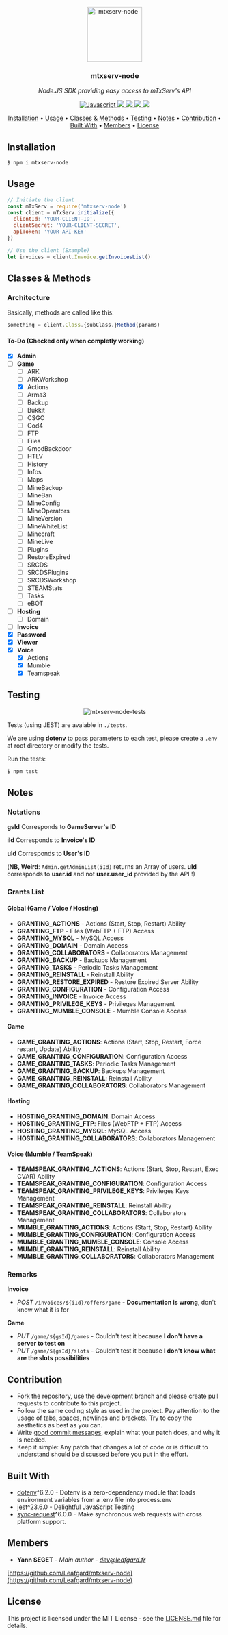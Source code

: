 <p align="center"><img src="docs/mtxserv-node.png" height="128" alt="mtxserv-node"></p>
<h3 align="center">mtxserv-node</h3>
<p align="center"><i>Node.JS SDK providing easy access to mTxServ's API</i><p>

<p align="center">
  <a href="https://forthebadge.com">
    <img src="https://forthebadge.com/images/badges/made-with-javascript.svg"
         alt="Javascript">
  </a>
  <a href="https://forthebadge.com">
      <img src="https://forthebadge.com/images/badges/powered-by-water.svg">
  </a>
  <a href="https://github.com/Leafgard/mtxserv-node/issues">
      <img src="https://img.shields.io/github/issues/Leafgard/mtxserv-node.svg?style=for-the-badge">
  </a>
  <a href="https://github.com/Leafgard/mtxserv-node/stargazers">
      <img src="https://img.shields.io/github/stars/Leafgard/mtxserv-node.svg?style=for-the-badge">
  </a>
  <a href="https://paypal.me/Leafgard">
    <img src="https://img.shields.io/badge/$-donate-ff69b4.svg?maxAge=2592000&amp;style=for-the-badge">
  </a>
</p>

<p align="center">
  <a href="#installation">Installation</a> •
  <a href="#usage">Usage</a> •
  <a href="#classes-&-methods">Classes & Methods</a> •
  <a href="#testing">Testing</a> •
  <a href="#notes">Notes</a> •
  <a href="#contribution">Contribution</a> •
  <a href="#built-with">Built With</a> •
  <a href="#members">Members</a> •
  <a href="#license">License</a>
</p>

## Installation

```bash
$ npm i mtxserv-node
```

## Usage

```js
// Initiate the client
const mTxServ = require('mtxserv-node')
const client = mTxServ.initialize({
  clientId: 'YOUR-CLIENT-ID',
  clientSecret: 'YOUR-CLIENT-SECRET',
  apiToken: 'YOUR-API-KEY'
})

// Use the client (Example)
let invoices = client.Invoice.getInvoicesList()
```

## Classes & Methods

### Architecture

Basically, methods are called like this:

```js
something = client.Class.{subClass.}Method(params)
```

#### To-Do (Checked only when completly working)

- [x] **Admin**
- [ ] **Game**
  - [ ] ARK
  - [ ] ARKWorkshop
  - [x] Actions
  - [ ] Arma3
  - [ ] Backup
  - [ ] Bukkit
  - [ ] CSGO
  - [ ] Cod4
  - [ ] FTP
  - [ ] Files
  - [ ] GmodBackdoor
  - [ ] HTLV
  - [ ] History
  - [ ] Infos
  - [ ] Maps
  - [ ] MineBackup
  - [ ] MineBan
  - [ ] MineConfig
  - [ ] MineOperators
  - [ ] MineVersion
  - [ ] MineWhiteList
  - [ ] Minecraft
  - [ ] MineLive
  - [ ] Plugins
  - [ ] RestoreExpired
  - [ ] SRCDS
  - [ ] SRCDSPlugins
  - [ ] SRCDSWorkshop
  - [ ] STEAMStats
  - [ ] Tasks
  - [ ] eBOT
- [ ] **Hosting**
  - [ ] Domain
- [ ] **Invoice**
- [x] **Password**
- [x] **Viewer**
- [x] **Voice**
  - [x] Actions
  - [x] Mumble
  - [x] Teamspeak

## Testing

<p align="center"><img src="docs/tests.png" alt="mtxserv-node-tests"></p>

Tests (using JEST) are avaiable in `./tests`.

We are using **dotenv** to pass parameters to each test, please create a `.env` at root directory or modify the tests.

Run the tests:

```bash
$ npm test
```

## Notes
### Notations
**gsId** Corresponds to **GameServer's ID**

**iId** Corresponds to **Invoice's ID**

**uId** Corresponds to **User's ID**

(**NB, Weird**: `Admin.getAdminList(iId)` returns an Array of users. **uId** corresponds to **user.id** and not **user.user_id** provided by the API !)

### Grants List
#### Global (Game / Voice / Hosting)
- **GRANTING_ACTIONS** - Actions (Start, Stop, Restart) Ability
- **GRANTING_FTP** - Files (WebFTP + FTP) Access
- **GRANTING_MYSQL** - MySQL Access
- **GRANTING_DOMAIN** - Domain Access
- **GRANTING_COLLABORATORS** - Collaborators Management
- **GRANTING_BACKUP** - Backups Management
- **GRANTING_TASKS** - Periodic Tasks Management
- **GRANTING_REINSTALL** - Reinstall Ability
- **GRANTING_RESTORE_EXPIRED** - Restore Expired Server Ability
- **GRANTING_CONFIGURATION** - Configuration Access
- **GRANTING_INVOICE** - Invoice Access
- **GRANTING_PRIVILEGE_KEYS** - Privileges Management
- **GRANTING_MUMBLE_CONSOLE** - Mumble Console Access

#### Game
- **GAME_GRANTING_ACTIONS**: Actions (Start, Stop, Restart, Force restart, Update) Ability
- **GAME_GRANTING_CONFIGURATION**: Configuration Access
- **GAME_GRANTING_TASKS**: Periodic Tasks Management
- **GAME_GRANTING_BACKUP**: Backups Management
- **GAME_GRANTING_REINSTALL**: Reinstall Ability
- **GAME_GRANTING_COLLABORATORS**: Collaborators Management

#### Hosting
- **HOSTING_GRANTING_DOMAIN**: Domain Access
- **HOSTING_GRANTING_FTP**: Files (WebFTP + FTP) Access
- **HOSTING_GRANTING_MYSQL**: MySQL Access
- **HOSTING_GRANTING_COLLABORATORS**: Collaborators Management

#### Voice (Mumble / TeamSpeak)
- **TEAMSPEAK_GRANTING_ACTIONS**: Actions (Start, Stop, Restart, Exec CVAR) Ability
- **TEAMSPEAK_GRANTING_CONFIGURATION**: Configuration Access
- **TEAMSPEAK_GRANTING_PRIVILEGE_KEYS**: Privileges Keys Management
- **TEAMSPEAK_GRANTING_REINSTALL**: Reinstall Ability
- **TEAMSPEAK_GRANTING_COLLABORATORS**: Collaborators Management
- **MUMBLE_GRANTING_ACTIONS**: Actions (Start, Stop, Restart) Ability
- **MUMBLE_GRANTING_CONFIGURATION**: Configuration Access
- **MUMBLE_GRANTING_MUMBLE_CONSOLE**: Console Access
- **MUMBLE_GRANTING_REINSTALL**: Reinstall Ability
- **MUMBLE_GRANTING_COLLABORATORS**: Collaborators Management

### Remarks

**Invoice**
- *POST* `/invoices/${iId}/offers/game` - **Documentation is wrong**, don't know what it is for

**Game**
- *PUT* `/game/${gsId}/games` - Couldn't test it because **I don't have a server to test on**
- *PUT* `/game/${gsId}/slots` - Couldn't test it because **I don't know what are the slots possibilities**

## Contribution

* Fork the repository, use the development branch and please create pull requests to contribute to this project.
* Follow the same coding style as used in the project. Pay attention to the
  usage of tabs, spaces, newlines and brackets. Try to copy the aesthetics as
  best as you can.
* Write [good commit messages](http://tbaggery.com/2008/04/19/a-note-about-git-commit-messages.html),
  explain what your patch does, and why it is needed.
* Keep it simple: Any patch that changes a lot of code or is difficult to
  understand should be discussed before you put in the effort.

## Built With

* [dotenv](https://www.npmjs.com/package/dotenv)^6.2.0 - Dotenv is a zero-dependency module that loads environment variables from a .env file into process.env
* [jest](https://www.npmjs.com/package/jest)^23.6.0 - Delightful JavaScript Testing
* [sync-request](https://www.npmjs.com/package/sync-request)^6.0.0 - Make synchronous web requests with cross platform support.

## Members

* **Yann SEGET** - *Main author* - *dev@leafgard.fr*

[https://github.com/Leafgard/mtxserv-node](https://github.com/Leafgard/mtxserv-node)

## License

This project is licensed under the MIT License - see the [LICENSE.md](LICENSE.md) file for details.
